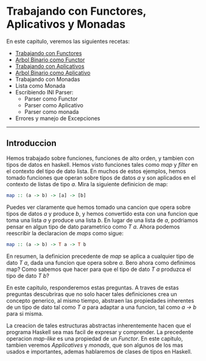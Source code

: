 # Trabajando con Functores, Aplicativos y Monadas
En este capitulo, veremos las siguientes recetas:
- [Trabajando con Functores](recetas/trabajando-functores.md)
- [Arbol Binario como Functor](recetas/arbol-binario-functores.md)
- [Trabajando con Aplicativos](recetas/trabajando-aplicativos.md)
- [Arbol Binario como Aplicativo](recetas/arbol-binario.aplicativos.md)
- Trabajando con Monadas
- Lista como Monada
- Escribiendo INI Parser:
	- Parser como Functor
	- Parser como Aplicativo
	- Parser como monada
- Errores y manejo de Excepciones
---
## Introduccion

Hemos trabajado sobre funciones, funciones de alto orden, y tambien con tipos de datos en haskell. Hemos visto funciones tales como *map* y *filter* en el contexto del tipo de dato lista. En muchos de estos ejemplos, hemos tomado funciones que operan sobre tipos de datos *a* y son aplicados en el contexto de listas de tipo *a*. Mira la siguiente definicion de map:
```hs
map :: (a -> b) -> [a] -> [b]
```
Puedes ver claramente que hemos tomado una cancion que opera sobre tipos de datos *a* y produce *b*, y hemos convertido esta con una funcion que toma una lista *a* y produce una lista *b*. En lugar de una lista de *a*, podriamos pensar en algun tipo de dato parametrico como *T a*. Ahora podemos reescribir la declaracion de *maps* como sigue:
```hs
map :: (a -> b) -> T a -> T b
```
En resumen, la definicion precedente de *map* se aplica a cualquier tipo de dato *T a*, dada una funcion que opera sobre *a*. Bero ahora como definimos map? Como sabemos que hacer para que el tipo de dato *T a* produzca el tipo de dato *T b*?

En este capitulo, responderemos estas preguntas. A traves de estas preguntas descubriras que no solo hacer tales definiciones crea un concepto generico, al mismo tiempo, abstraen las propiedades inherentes de un tipo de dato tal como *T a* para adaptar a una funcion, tal como *a -> b* para si misma.

La creacion de tales estructuras abstractas inherentemente hacen que el programa Haskell sea mas facil de expresar y comprender. La precedente operacion *map-like* es una propiedad de un *Functor*. En este capitulo, tambien veremos *Applicatives* y *monads*, que son algunos de los mas usados e importantes, ademas hablaremos de clases de tipos en Haskell.